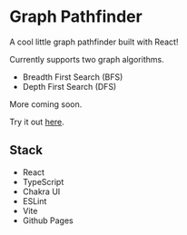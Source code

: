 # Graph Pathfinder

A cool little graph pathfinder built with React!

Currently supports two graph algorithms.
- Breadth First Search (BFS)
- Depth First Search (DFS)

More coming soon.

Try it out [here](https://ad-world.github.io/pathfinder).

## Stack
- React
- TypeScript
- Chakra UI
- ESLint
- Vite
- Github Pages